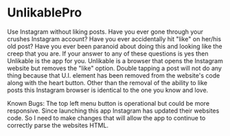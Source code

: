 # UnlikablePro
Use Instagram without liking posts.
Have you ever gone through your crushes Instagram account? Have you ever accidentally hit "like" on her/his old post? Have you ever been paranoid about doing this and looking like the creep that you are. If your answer to any of these questions is yes then Unlikable is the app for you. Unlikable is a browser that opens the Instagram website but removes the "like" option. Double tapping a post will not do any thing because that U.I. element has been removed from the website's code along with the heart button. Other than the removal of the ability to like posts this Instagram browser is identical to the one you know and love.

Known Bugs: The top left menu button is operational but could be more responsive.
Since launching this app Instagram has updated their websites code. So I need to make changes that will allow the app to continue to correctly parse the websites HTML.

